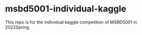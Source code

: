 # msbd5001-individual-kaggle

This repo is for the individual kaggle competition of MSBD5001 in 2022Spring.
